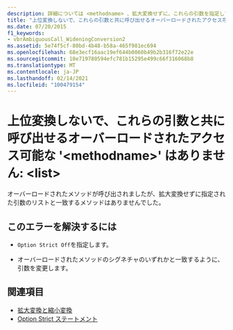 ```yaml
---
description: 詳細については <methodname> 、拡大変換せずに、これらの引数を指定して呼び出すことができるアクセス可能なオーバーロードされた ' ' はありません。 <list>
title: "上位変換しないで、これらの引数と共に呼び出せるオーバーロードされたアクセス可能な '<methodname>' はありません:  <list>"
ms.date: 07/20/2015
f1_keywords:
- vbrAmbiguousCall_WideningConversion2
ms.assetid: 5e74f5cf-80bd-4b48-b58a-465f981ec694
ms.openlocfilehash: 68e3ecf16aac19ef644b0060b49b2b316f72e22e
ms.sourcegitcommit: 10e719780594efc781b15295e499c66f316068b8
ms.translationtype: MT
ms.contentlocale: ja-JP
ms.lasthandoff: 02/14/2021
ms.locfileid: "100479154"
---
```

# <a name="no-accessible-overloaded-methodname-can-be-called-with-these-arguments-without-a-widening-conversion-list"></a>上位変換しないで、これらの引数と共に呼び出せるオーバーロードされたアクセス可能な '\<methodname>' はありません: \<list>

オーバーロードされたメソッドが呼び出されましたが、拡大変換せずに指定された引数のリストと一致するメソッドはありませんでした。  
  
## <a name="to-correct-this-error"></a>このエラーを解決するには  
  
- `Option Strict Off`を指定します。  
  
- オーバーロードされたメソッドのシグネチャのいずれかと一致するように、引数を変更します。  
  
## <a name="see-also"></a>関連項目

- [拡大変換と縮小変換](../programming-guide/language-features/data-types/widening-and-narrowing-conversions.md)
- [Option Strict ステートメント](../language-reference/statements/option-strict-statement.md)

